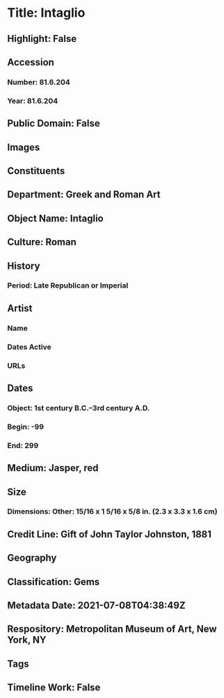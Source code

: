 # Title: Intaglio
## Highlight: False
## Accession
### Number: 81.6.204
### Year: 81.6.204
## Public Domain: False
## Images
## Constituents
## Department: Greek and Roman Art
## Object Name: Intaglio
## Culture: Roman
## History
### Period: Late Republican or Imperial
## Artist
### Name
### Dates Active
### URLs
## Dates
### Object: 1st century B.C.–3rd century A.D.
### Begin: -99
### End: 299
## Medium: Jasper, red
## Size
### Dimensions: Other: 15/16 x 1 5/16 x 5/8 in. (2.3 x 3.3 x 1.6 cm)
## Credit Line: Gift of John Taylor Johnston, 1881
## Geography
## Classification: Gems
## Metadata Date: 2021-07-08T04:38:49Z
## Respository: Metropolitan Museum of Art, New York, NY
## Tags
## Timeline Work: False
